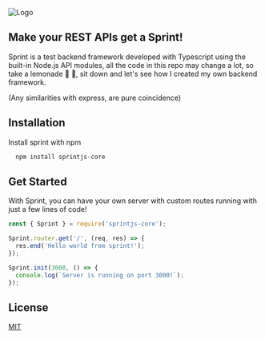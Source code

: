 
![Logo](https://repository-images.githubusercontent.com/598000748/5b348ff3-7308-410d-bfcd-6d69d0671bd1)


## Make your REST APIs get a Sprint!

Sprint is a test backend framework developed with Typescript using the built-in Node.js API modules, all the code in this repo may change a lot, so take a lemonade 🍋 🥃, sit down and let's see how I created my own backend framework.

(Any similarities with express, are pure coincidence)
## Installation

Install sprint with npm

```bash
  npm install sprintjs-core
```
    
## Get Started
With Sprint, you can have your own server with custom routes running with just a few lines of code!
```javascript
const { Sprint } = require('sprintjs-core');

Sprint.router.get('/', (req, res) => {
  res.end('Hello world from sprint!');
});

Sprint.init(3000, () => {
  console.log(`Server is running on port 3000!`);
});

```


## License

[MIT](https://choosealicense.com/licenses/mit/)

